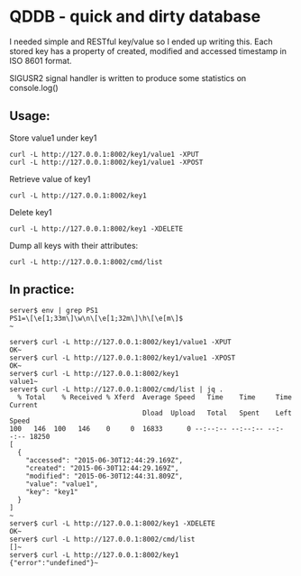 # QDDB - quick and dirty database

I needed simple and RESTful key/value so I ended up writing this.
Each stored key has a property of created, modified and accessed timestamp in ISO 8601 format.

SIGUSR2 signal handler is written to produce some statistics on console.log()

## Usage:

Store value1 under key1
```
curl -L http://127.0.0.1:8002/key1/value1 -XPUT
curl -L http://127.0.0.1:8002/key1/value1 -XPOST
```

Retrieve value of key1
```
curl -L http://127.0.0.1:8002/key1
```

Delete key1
```
curl -L http://127.0.0.1:8002/key1 -XDELETE
```

Dump all keys with their attributes:
```
curl -L http://127.0.0.1:8002/cmd/list
```

## In practice:

```
server$ env | grep PS1
PS1=\[\e[1;33m\]\w\n\[\e[1;32m\]\h\[\e[m\]$
~

server$ curl -L http://127.0.0.1:8002/key1/value1 -XPUT
OK~
server$ curl -L http://127.0.0.1:8002/key1/value1 -XPOST
OK~
server$ curl -L http://127.0.0.1:8002/key1
value1~
server$ curl -L http://127.0.0.1:8002/cmd/list | jq .
  % Total    % Received % Xferd  Average Speed   Time    Time     Time  Current
                                 Dload  Upload   Total   Spent    Left  Speed
100   146  100   146    0     0  16833      0 --:--:-- --:--:-- --:--:-- 18250
[
  {
    "accessed": "2015-06-30T12:44:29.169Z",
    "created": "2015-06-30T12:44:29.169Z",
    "modified": "2015-06-30T12:44:31.809Z",
    "value": "value1",
    "key": "key1"
  }
]
~
server$ curl -L http://127.0.0.1:8002/key1 -XDELETE
OK~
server$ curl -L http://127.0.0.1:8002/cmd/list
[]~
server$ curl -L http://127.0.0.1:8002/key1
{"error":"undefined"}~
```

